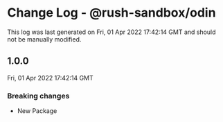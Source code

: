 # Change Log - @rush-sandbox/odin

This log was last generated on Fri, 01 Apr 2022 17:42:14 GMT and should not be manually modified.

## 1.0.0
Fri, 01 Apr 2022 17:42:14 GMT

### Breaking changes

- New Package

